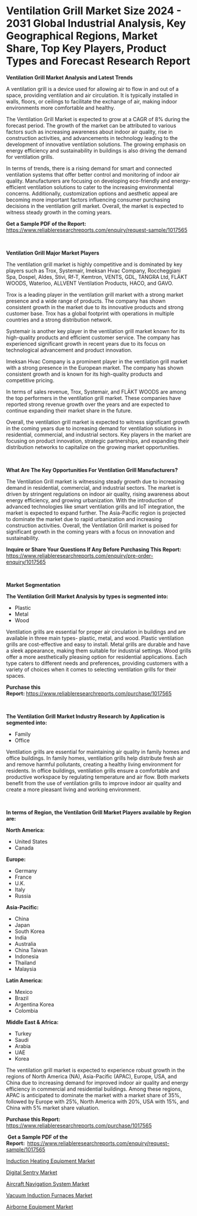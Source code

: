 <p><h1>Ventilation Grill Market Size 2024 - 2031 Global Industrial Analysis, Key Geographical Regions, Market Share, Top Key Players, Product Types and Forecast Research Report</h1></p><p><strong>Ventilation Grill Market Analysis and Latest Trends</strong></p>
<p><p>A ventilation grill is a device used for allowing air to flow in and out of a space, providing ventilation and air circulation. It is typically installed in walls, floors, or ceilings to facilitate the exchange of air, making indoor environments more comfortable and healthy.</p><p>The Ventilation Grill Market is expected to grow at a CAGR of 8% during the forecast period. The growth of the market can be attributed to various factors such as increasing awareness about indoor air quality, rise in construction activities, and advancements in technology leading to the development of innovative ventilation solutions. The growing emphasis on energy efficiency and sustainability in buildings is also driving the demand for ventilation grills.</p><p>In terms of trends, there is a rising demand for smart and connected ventilation systems that offer better control and monitoring of indoor air quality. Manufacturers are focusing on developing eco-friendly and energy-efficient ventilation solutions to cater to the increasing environmental concerns. Additionally, customization options and aesthetic appeal are becoming more important factors influencing consumer purchasing decisions in the ventilation grill market. Overall, the market is expected to witness steady growth in the coming years.</p></p>
<p><strong>Get a Sample PDF of the Report:&nbsp;</strong> <a href="https://www.reliableresearchreports.com/enquiry/request-sample/1017565">https://www.reliableresearchreports.com/enquiry/request-sample/1017565</a></p>
<p>&nbsp;</p>
<p><strong>Ventilation Grill Major Market Players</strong></p>
<p><p>The ventilation grill market is highly competitive and is dominated by key players such as Trox, Systemair, Imeksan Hvac Company, Roccheggiani Spa, Dospel, Aldes, Stivi, Rf-T, Kemtron, VENTS, GDL, TANGRA Ltd, FLÄKT WOODS, Waterloo, ALLVENT Ventilation Products, HACO, and GAVO. </p><p>Trox is a leading player in the ventilation grill market with a strong market presence and a wide range of products. The company has shown consistent growth in the market due to its innovative products and strong customer base. Trox has a global footprint with operations in multiple countries and a strong distribution network.</p><p>Systemair is another key player in the ventilation grill market known for its high-quality products and efficient customer service. The company has experienced significant growth in recent years due to its focus on technological advancement and product innovation.</p><p>Imeksan Hvac Company is a prominent player in the ventilation grill market with a strong presence in the European market. The company has shown consistent growth and is known for its high-quality products and competitive pricing.</p><p>In terms of sales revenue, Trox, Systemair, and FLÄKT WOODS are among the top performers in the ventilation grill market. These companies have reported strong revenue growth over the years and are expected to continue expanding their market share in the future.</p><p>Overall, the ventilation grill market is expected to witness significant growth in the coming years due to increasing demand for ventilation solutions in residential, commercial, and industrial sectors. Key players in the market are focusing on product innovation, strategic partnerships, and expanding their distribution networks to capitalize on the growing market opportunities.</p></p>
<p>&nbsp;</p>
<p><strong>What Are The Key Opportunities For Ventilation Grill Manufacturers?</strong></p>
<p><p>The Ventilation Grill market is witnessing steady growth due to increasing demand in residential, commercial, and industrial sectors. The market is driven by stringent regulations on indoor air quality, rising awareness about energy efficiency, and growing urbanization. With the introduction of advanced technologies like smart ventilation grills and IoT integration, the market is expected to expand further. The Asia-Pacific region is projected to dominate the market due to rapid urbanization and increasing construction activities. Overall, the Ventilation Grill market is poised for significant growth in the coming years with a focus on innovation and sustainability.</p></p>
<p><strong>Inquire or Share Your Questions If Any Before Purchasing This Report:</strong> <a href="https://www.reliableresearchreports.com/enquiry/pre-order-enquiry/1017565">https://www.reliableresearchreports.com/enquiry/pre-order-enquiry/1017565</a></p>
<p>&nbsp;</p>
<p><strong>Market Segmentation</strong></p>
<p><strong>The Ventilation Grill Market Analysis by types is segmented into:</strong></p>
<p><ul><li>Plastic</li><li>Metal</li><li>Wood</li></ul></p>
<p><p>Ventilation grills are essential for proper air circulation in buildings and are available in three main types- plastic, metal, and wood. Plastic ventilation grills are cost-effective and easy to install. Metal grills are durable and have a sleek appearance, making them suitable for industrial settings. Wood grills offer a more aesthetically pleasing option for residential applications. Each type caters to different needs and preferences, providing customers with a variety of choices when it comes to selecting ventilation grills for their spaces.</p></p>
<p><strong>Purchase this Report:&nbsp;</strong><a href="https://www.reliableresearchreports.com/purchase/1017565">https://www.reliableresearchreports.com/purchase/1017565</a></p>
<p>&nbsp;</p>
<p><strong>The Ventilation Grill Market Industry Research by Application is segmented into:</strong></p>
<p><ul><li>Family</li><li>Office</li></ul></p>
<p><p>Ventilation grills are essential for maintaining air quality in family homes and office buildings. In family homes, ventilation grills help distribute fresh air and remove harmful pollutants, creating a healthy living environment for residents. In office buildings, ventilation grills ensure a comfortable and productive workspace by regulating temperature and air flow. Both markets benefit from the use of ventilation grills to improve indoor air quality and create a more pleasant living and working environment.</p></p>
<p>&nbsp;</p>
<p><strong>In terms of Region, the Ventilation Grill Market Players available by Region are:</strong></p>
<p>
    <p> <strong> North America: </strong>
        <ul>
            <li>United States</li>
            <li>Canada</li>
        </ul>
        </p> 
    <p> <strong> Europe: </strong>
        <ul>
            <li>Germany</li>
            <li>France</li>
            <li>U.K.</li>
            <li>Italy</li>
            <li>Russia</li>
        </ul>
        </p> 
    <p> <strong> Asia-Pacific: </strong>
        <ul>
            <li>China</li>
            <li>Japan</li>
            <li>South Korea</li>
            <li>India</li>
            <li>Australia</li>
            <li>China Taiwan</li>
            <li>Indonesia</li>
            <li>Thailand</li>
            <li>Malaysia</li>
        </ul>
        </p> 
    <p> <strong> Latin America: </strong>
        <ul>
            <li>Mexico</li>
            <li>Brazil</li>
            <li>Argentina Korea</li>
            <li>Colombia</li>
        </ul>
        </p> 
    <p> <strong> Middle East & Africa: </strong>
        <ul>
            <li>Turkey</li>
            <li>Saudi</li>
            <li>Arabia</li>
            <li>UAE</li>
            <li>Korea</li>
        </ul>
    </p>
    </p>
<p><p>The ventilation grill market is expected to experience robust growth in the regions of North America (NA), Asia-Pacific (APAC), Europe, USA, and China due to increasing demand for improved indoor air quality and energy efficiency in commercial and residential buildings. Among these regions, APAC is anticipated to dominate the market with a market share of 35%, followed by Europe with 25%, North America with 20%, USA with 15%, and China with 5% market share valuation.</p></p>
<p><strong>Purchase this Report: </strong><a href="https://www.reliableresearchreports.com/purchase/1017565">https://www.reliableresearchreports.com/purchase/1017565</a></p>
<p>&nbsp;<strong>Get a Sample PDF of the Report:&nbsp;&nbsp;</strong><a href="https://www.reliableresearchreports.com/enquiry/request-sample/1017565">https://www.reliableresearchreports.com/enquiry/request-sample/1017565</a></p>
<p><strong></strong></p>
<p><p><a href="https://medium.com/@v4171497/induction-heating-equipment-market-size-and-market-trends-complete-industry-overview-2024-to-2031-8aa85fd310a7">Induction Heating Equipment Market</a></p><p><a href="https://medium.com/@v4171497/digital-sentry-market-the-key-to-successful-business-strategy-forecast-till-2031-a75ae1bf0315">Digital Sentry Market</a></p><p><a href="https://medium.com/@v4171497/aircraft-navigation-system-market-size-cagr-trends-2024-2030-e48a7bcb9840">Aircraft Navigation System Market</a></p><p><a href="https://medium.com/p/1174c21fb125/edit">Vacuum Induction Furnaces Market</a></p><p><a href="https://medium.com/@v4171497/airborne-equipment-market-analysis-and-sze-forecasted-for-period-from-2024-to-2031-db3ae8e29ba7">Airborne Equipment Market</a></p></p>
